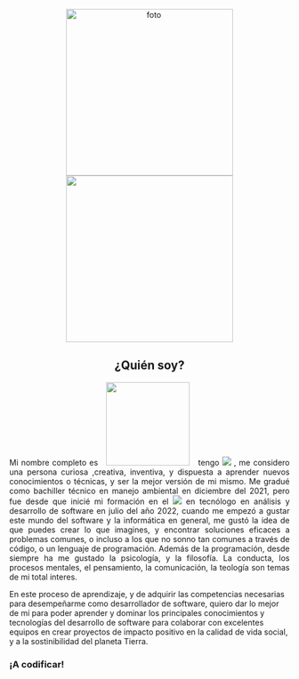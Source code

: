 <p align="center">
  <img src="https://scontent.fbog4-2.fna.fbcdn.net/v/t39.30808-6/316425298_884882419373098_2897526961693276716_n.jpg?_nc_cat=108&ccb=1-7&_nc_sid=9c7eae&_nc_ohc=S4aWjV1tlIgAX8gv5uF&_nc_ht=scontent.fbog4-2.fna&oh=00_AfDQW0jWDZ4zjvunAA4_YychJmmG5E9PKDXWStXgwfXeYg&oe=65B71E62" alt="foto" width="300px"/><br><img src="https://img.shields.io/badge/Hola,%20mi%20nombre%20es%20Yamid-000000? alt="Imagen 3" width= 300px; style="display: inline-block; margin: 0 10px;" />
</p>
<h2 align="center">¿Quién soy?</h2>
<p align="justify">Mi nombre completo es <img src="https://img.shields.io/badge/Yamid%20Horacio%20Rodriguez-00690F? alt="Imagen 3" width= 150px; style="display: inline-block; margin: 0 10px;" /> tengo <img src="https://img.shields.io/badge/21%20años-00690F? alt='Imagen 3' width= 100px; style="display: inline-block; margin: 0 10px;" /> , me considero una persona curiosa ,creativa, inventiva, y dispuesta a aprender nuevos conocimientos o técnicas, y ser la mejor versión de mi mismo. Me gradué como bachiller técnico en manejo ambiental en diciembre del 2021, pero fue desde que inicié mi formación en el <img src="https://img.shields.io/badge/SENA-00690F? alt='Imagen 3' width= 100px; style="display: inline-block; margin: 0 10px;" /> en tecnólogo en análisis y desarrollo de software en julio del año 2022, cuando me empezó a gustar este mundo del software y la informática en general, me gustó la idea de que puedes crear lo que imagines, y encontrar soluciones eficaces a problemas comunes, o incluso a los que no sonno tan comunes a través de código, o un lenguaje de programación. Además de la programación, desde siempre ha me gustado la psicología, y la filosofía. La conducta, los procesos mentales, el pensamiento, la comunicación, la teología son temas de mi total interes.

En este proceso de aprendizaje, y de adquirir las competencias necesarias para desempeñarme como desarrollador de software, quiero dar lo mejor de mí para poder aprender y dominar los principales conocimientos y tecnologías del desarrollo de software para colaborar con excelentes equipos en crear proyectos de impacto positivo en la calidad de vida social, y a la sostinibilidad del planeta Tierra.</p>

<h3>¡A codificar!</h3>

